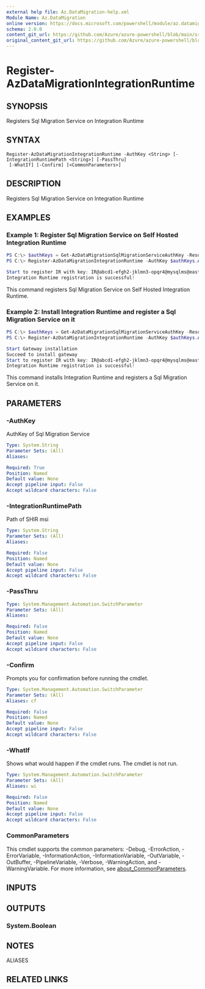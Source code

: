 ```yaml
---
external help file: Az.DataMigration-help.xml
Module Name: Az.DataMigration
online version: https://docs.microsoft.com/powershell/module/az.datamigration/register-azdatamigrationintegrationruntime
schema: 2.0.0
content_git_url: https://github.com/Azure/azure-powershell/blob/main/src/DataMigration/DataMigration/help/Register-AzDataMigrationIntegrationRuntime.md
original_content_git_url: https://github.com/Azure/azure-powershell/blob/main/src/DataMigration/DataMigration/help/Register-AzDataMigrationIntegrationRuntime.md
---
```


# Register-AzDataMigrationIntegrationRuntime

## SYNOPSIS
Registers Sql Migration Service on Integration Runtime

## SYNTAX

```
Register-AzDataMigrationIntegrationRuntime -AuthKey <String> [-IntegrationRuntimePath <String>] [-PassThru]
 [-WhatIf] [-Confirm] [<CommonParameters>]
```

## DESCRIPTION
Registers Sql Migration Service on Integration Runtime

## EXAMPLES

### Example 1: Register Sql Migration Service on Self Hosted Integration Runtime
```powershell
PS C:\> $authKeys = Get-AzDataMigrationSqlMigrationServiceAuthKey -ResourceGroupName "MyResourceGroup" -SqlMigrationServiceName "MySqlMigrationService"
PS C:\> Register-AzDataMigrationIntegrationRuntime -AuthKey $authKeys.AuthKey1

Start to register IR with key: IR@abcd1-efgh2-jklmn3-opqr4@mysqlms@eastus@stuv5/wxyz6=
Integration Runtime registration is successful!
```

This command registers Sql Migration Service on Self Hosted Integration Runtime.

### Example 2: Install Integration Runtime and register a Sql Migration Service on it
```powershell
PS C:\> $authKeys = Get-AzDataMigrationSqlMigrationServiceAuthKey -ResourceGroupName "MyResourceGroup" -SqlMigrationServiceName "MySqlMigrationService"
PS C:\> Register-AzDataMigrationIntegrationRuntime -AuthKey $authKeys.AuthKey1 -IntegrationRuntimePath "C:\Users\user\Downloads\IntegrationRuntime.msi"

Start Gateway installation
Succeed to install gateway
Start to register IR with key: IR@abcd1-efgh2-jklmn3-opqr4@mysqlms@eastus@stuv5/wxyz6=
Integration Runtime registration is successful!
```

This command installs Integration Runtime and registers a Sql Migration Service on it.

## PARAMETERS

### -AuthKey
AuthKey of Sql Migration Service

```yaml
Type: System.String
Parameter Sets: (All)
Aliases:

Required: True
Position: Named
Default value: None
Accept pipeline input: False
Accept wildcard characters: False
```

### -IntegrationRuntimePath
Path of SHIR msi

```yaml
Type: System.String
Parameter Sets: (All)
Aliases:

Required: False
Position: Named
Default value: None
Accept pipeline input: False
Accept wildcard characters: False
```

### -PassThru

```yaml
Type: System.Management.Automation.SwitchParameter
Parameter Sets: (All)
Aliases:

Required: False
Position: Named
Default value: None
Accept pipeline input: False
Accept wildcard characters: False
```

### -Confirm
Prompts you for confirmation before running the cmdlet.

```yaml
Type: System.Management.Automation.SwitchParameter
Parameter Sets: (All)
Aliases: cf

Required: False
Position: Named
Default value: None
Accept pipeline input: False
Accept wildcard characters: False
```

### -WhatIf
Shows what would happen if the cmdlet runs.
The cmdlet is not run.

```yaml
Type: System.Management.Automation.SwitchParameter
Parameter Sets: (All)
Aliases: wi

Required: False
Position: Named
Default value: None
Accept pipeline input: False
Accept wildcard characters: False
```

### CommonParameters
This cmdlet supports the common parameters: -Debug, -ErrorAction, -ErrorVariable, -InformationAction, -InformationVariable, -OutVariable, -OutBuffer, -PipelineVariable, -Verbose, -WarningAction, and -WarningVariable. For more information, see [about_CommonParameters](http://go.microsoft.com/fwlink/?LinkID=113216).

## INPUTS

## OUTPUTS

### System.Boolean

## NOTES

ALIASES

## RELATED LINKS
